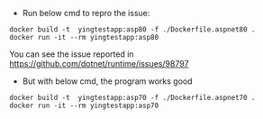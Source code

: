 * Run below cmd to repro the issue:

```
docker build -t  yingtestapp:asp80 -f ./Dockerfile.aspnet80 .
docker run -it --rm yingtestapp:asp80
```
You can see the issue reported in https://github.com/dotnet/runtime/issues/98797

* But with below cmd,  the program works good
```
docker build -t  yingtestapp:asp70 -f ./Dockerfile.aspnet70 .
docker run -it --rm yingtestapp:asp70
```
